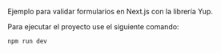 Ejemplo para validar formularios en Next.js con la librería Yup.

Para ejecutar el proyecto use el siguiente comando:

```bash
npm run dev
```

